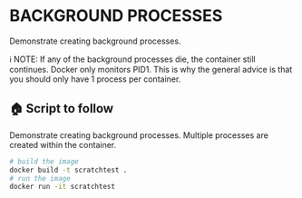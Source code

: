 # BACKGROUND PROCESSES

Demonstrate creating background processes.  

ℹ️ NOTE: If any of the background processes die, the container still continues. Docker only monitors PID1. This is why the general advice is that you should only have 1 process per container.  

## 🏠 Script to follow

Demonstrate creating background processes.
Multiple processes are created within the container.  

```sh
# build the image
docker build -t scratchtest .
# run the image
docker run -it scratchtest
```
